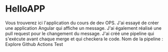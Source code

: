 # HelloAPP
Vous trouverez ici l'application du cours de dev OPS.
J'ai essayé de créer une application Angular qui affiche un message.
J'ai également réalisé une pull request pour le changement du message.
J'ai créé une pipeline qui s'exécute avant chaque merge et qui checkera le code.
Nom de la pipeline : Explore Github Actions
Test
